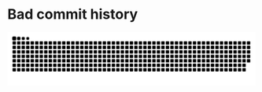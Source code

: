# Bad commit history
<picture>
  <source media="(prefers-color-scheme: dark)" srcset="https://raw.githubusercontent.com/Edenzzzz/Edenzzzz/output/github-snake-dark.svg" />
  <source media="(prefers-color-scheme: light)" srcset="https://raw.githubusercontent.com/Edenzzzz/Edenzzzz/output/github-snake.svg" />
  <img alt="github-snake" src="github-snake.svg" />
</picture>


